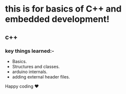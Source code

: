 # this is for basics of C++ and embedded development!
## c++

### key things learned:-

- Basics.
- Structures and classes.
- arduino internals.
- adding external header files.


Happy coding ♥